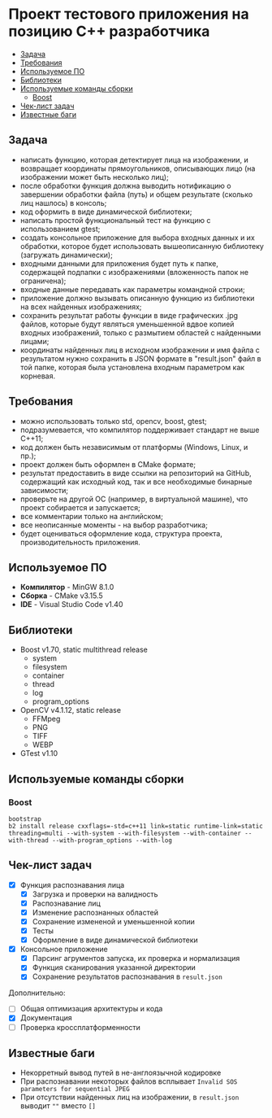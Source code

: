 # Проект тестового приложения на позицию C++ разработчика <!-- omit in toc -->

- [Задача](#%d0%97%d0%b0%d0%b4%d0%b0%d1%87%d0%b0)
- [Требования](#%d0%a2%d1%80%d0%b5%d0%b1%d0%be%d0%b2%d0%b0%d0%bd%d0%b8%d1%8f)
- [Используемое ПО](#%d0%98%d1%81%d0%bf%d0%be%d0%bb%d1%8c%d0%b7%d1%83%d0%b5%d0%bc%d0%be%d0%b5-%d0%9f%d0%9e)
- [Библиотеки](#%d0%91%d0%b8%d0%b1%d0%bb%d0%b8%d0%be%d1%82%d0%b5%d0%ba%d0%b8)
- [Используемые команды сборки](#%d0%98%d1%81%d0%bf%d0%be%d0%bb%d1%8c%d0%b7%d1%83%d0%b5%d0%bc%d1%8b%d0%b5-%d0%ba%d0%be%d0%bc%d0%b0%d0%bd%d0%b4%d1%8b-%d1%81%d0%b1%d0%be%d1%80%d0%ba%d0%b8)
  - [Boost](#boost)
- [Чек-лист задач](#%d0%a7%d0%b5%d0%ba-%d0%bb%d0%b8%d1%81%d1%82-%d0%b7%d0%b0%d0%b4%d0%b0%d1%87)
- [Известные баги](#%d0%98%d0%b7%d0%b2%d0%b5%d1%81%d1%82%d0%bd%d1%8b%d0%b5-%d0%b1%d0%b0%d0%b3%d0%b8)

## Задача

- написать функцию, которая детектирует лица на изображении, и возвращает координаты прямоугольников, описывающих лицо (на изображении может быть несколько лиц);
- после обработки функция должна выводить нотификацию о завершении обработки файла (путь) и общем результате (сколько лиц нашлось) в консоль;
- код оформить в виде динамической библиотеки;
- написать простой функциональный тест на функцию с использованием gtest;
- создать консольное приложение для выбора входных данных и их обработки, которое будет использовать вышеописанную библиотеку (загружать динамически);
- входными данными для приложения будет путь к папке, содержащей подпапки с изображениями (вложенность папок не ограничена);
- входные данные передавать как параметры командной строки;
- приложение должно вызывать описанную функцию из библиотеки на всех найденных изображениях;
- сохранить результат работы функции в виде графических .jpg файлов, которые будут являться уменьшенной вдвое копией входных изображений, только с размытием областей с найденными лицами;
- координаты найденных лиц в исходном изображении и имя файла с результатом нужно сохранить в JSON формате в "result.json" файл в той папке, которая была установлена входным параметром как корневая.

## Требования

- можно использовать только std, opencv, boost, gtest;
- подразумевается, что компилятор поддерживает стандарт не выше C++11;
- код должен быть независимым от платформы (Windows, Linux, и пр.);
- проект должен быть оформлен в CMake формате;
- результат предоставить в виде ссылки на репозиторий на GitHub, содержащий как исходный код, так и все необходимые бинарные зависимости;
- проверьте на другой ОС (например, в виртуальной машине), что проект собирается и запускается;
- все комментарии только на английском;
- все неописанные моменты - на выбор разработчика;
- будет оцениваться оформление кода, структура проекта, производительность приложения.

## Используемое ПО

* **Компилятор** - MinGW 8.1.0
* **Сборка** - CMake v3.15.5
* **IDE** - Visual Studio Code v1.40

## Библиотеки

* Boost v1.70, static multithread release
  * system
  * filesystem
  * container 
  * thread 
  * log
  * program_options
* OpenCV v4.1.12, static release
  * FFMpeg
  * PNG
  * TIFF
  * WEBP
* GTest v1.10

## Используемые команды сборки

### Boost

```
bootstrap
b2 install release cxxflags=-std=c++11 link=static runtime-link=static threading=multi --with-system --with-filesystem --with-container --with-thread --with-program_options --with-log
```

## Чек-лист задач

- [x] Функция распознавания лица
  - [x] Загрузка и проверки на валидность
  - [x] Распознавание лиц
  - [x] Изменение распознанных областей
  - [x] Сохранение измененой и уменьшенной копии
  - [x] Тесты
  - [x] Оформление в виде динамической библиотеки
- [x] Консольное приложение
  - [x] Парсинг агрументов запуска, их проверка и нормализация
  - [x] Функция сканирования указанной директории
  - [x] Сохранение результатов распознавания в `result.json`

Дополнительно: 

- [ ] Общая оптимизация архитектуры и кода
- [x] Документация
- [ ] Проверка кроссплатформенности

## Известные баги

- Некорретный вывод путей в не-англоязычной кодировке
- При распознавании некоторых файлов всплывает `Invalid SOS parameters for sequential JPEG`
- При отсутствии найденных лиц на изображении, в `result.json` выводит `""` вместо `[]`
